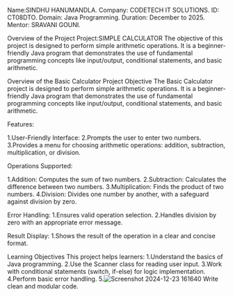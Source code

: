 Name:SINDHU HANUMANDLA.
Company: CODETECH IT SOLUTIONS.
ID: CT08DTO.
Domain: Java Programming.
Duration: December to 2025.
Mentor: SRAVANI GOUNI.

Overview of the Project
Project:SIMPLE CALCULATOR
The objective of this project is designed to perform simple arithmetic operations. It is a beginner-friendly Java program that demonstrates the use of fundamental programming concepts like input/output, conditional statements, and basic arithmetic.


Overview of the Basic Calculator Project
Objective
The Basic Calculator project is designed to perform simple arithmetic operations. It is a beginner-friendly Java program that demonstrates the use of fundamental programming concepts like input/output, conditional statements, and basic arithmetic.

Features:

1.User-Friendly Interface:
2.Prompts the user to enter two numbers.
3.Provides a menu for choosing arithmetic operations: addition, subtraction, multiplication, or division.

Operations Supported:

1.Addition: Computes the sum of two numbers.
2.Subtraction: Calculates the difference between two numbers.
3.Multiplication: Finds the product of two numbers.
4.Division: Divides one number by another, with a safeguard against division by zero.

Error Handling:
1.Ensures valid operation selection.
2.Handles division by zero with an appropriate error message.

Result Display:
1.Shows the result of the operation in a clear and concise format.

Learning Objectives
This project helps learners:
1.Understand the basics of Java programming.
2.Use the Scanner class for reading user input.
3.Work with conditional statements (switch, if-else) for logic implementation.
4.Perform basic error handling.
5.![Screenshot 2024-12-23 161640](https://github.com/user-attachments/assets/33214c09-676b-4eef-a349-88bb2fb4fcc0)
Write clean and modular code.

